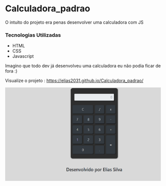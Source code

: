 # Calculadora_padrao
O intuito do projeto era penas desenvolver uma calculadora com JS

### Tecnologias Utilizadas
- HTML
- CSS
- Javascript

Imagino que todo dev já desenvolveu uma calculadora eu não podia ficar de fora :)

Visualize o projeto : https://elias2031.github.io/Calculadora_padrao/

<img src="calculadora.png">
